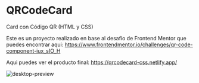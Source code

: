# QRCodeCard
Card con Código QR (HTML y CSS)

Este es un proyecto realizado en base al desafío de Frontend Mentor que puedes encontrar aqui: 
https://www.frontendmentor.io/challenges/qr-code-component-iux_sIO_H

Aqui puedes ver el producto final:
https://qrcodecard-css.netlify.app/

![desktop-preview](https://github.com/VickyAzola/QRCodeCard/assets/116470398/9bf56436-1b12-41aa-a71a-690ff70de299)
